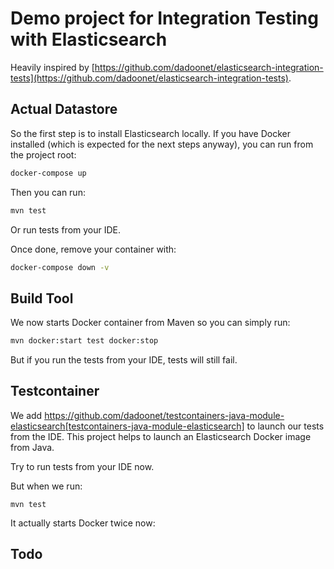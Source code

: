 # Demo project for Integration Testing with Elasticsearch

Heavily inspired by [https://github.com/dadoonet/elasticsearch-integration-tests](https://github.com/dadoonet/elasticsearch-integration-tests).


## Actual Datastore

So the first step is to install Elasticsearch locally.
If you have Docker installed (which is expected for the next steps anyway), you can run from the project root:

```sh
docker-compose up
```

Then you can run:

```sh
mvn test
```

Or run tests from your IDE.

Once done, remove your container with:

```sh
docker-compose down -v
```



## Build Tool

We now starts Docker container from Maven so you can simply run:

```sh
mvn docker:start test docker:stop
```

But if you run the tests from your IDE, tests will still fail.



## Testcontainer

We add https://github.com/dadoonet/testcontainers-java-module-elasticsearch[testcontainers-java-module-elasticsearch] to
launch our tests from the IDE. This project helps to launch an Elasticsearch Docker image from Java.

Try to run tests from your IDE now.

But when we run:

```
mvn test
```

It actually starts Docker twice now:



## Todo


